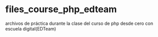 # files_course_php_edteam
archivos de práctica durante la clase del curso de php desde cero con escuela digital(EDTeam)

